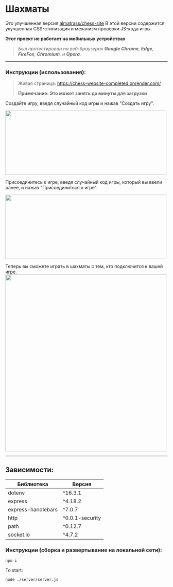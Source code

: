 # Шахматы
Это улучшенная версия [almatrass/chess-site](https://github.com/almatrass/chess-site)
В этой версии содержится улучшенная CSS-стилизация и механизм проверки JS-кода игры.

**Этот проект не работает на мобильных устройствах**

> *Был протестирован на веб-браузерах **Google Chrome**, **Edge**, **FireFox**, **Chromium**, и **Opera**.*

<hr>

### Инструкции (использования): 

> Живая страница: https://chess-website-completed.onrender.com/
> 
> **Примечание: Это может занять до минуты для загрузки**

Создайте игру, введя случайный код игры и нажав "Создать игру".

<img src="https://github.com/marsianjohncarter/Chess/assets/116607327/0efccd5f-902c-4189-a5c6-5e57de7a500c" width="500" height="200">

Присоединитесь к игре, введя случайный код игры, который вы ввели ранее, и нажав "Присоединиться к игре".

<img src="https://github.com/marsianjohncarter/Chess/assets/116607327/013506ec-bfeb-4c55-8635-b467e08a94d8" width="500" height="200">


Теперь вы сможете играть в шахматы с тем, кто подключится к вашей игре.
<img src="https://github.com/marsianjohncarter/Chess/assets/116607327/bd160133-6e9b-4b57-98b3-2b7783ae8bb1" width="500" height="550">
<hr>

## Зависимости:

|    Библиотека     |    Версия     |
|-------------------|----------------|
|dotenv             | ^16.3.1        |
|express            | ^4.18.2        |
|express-handlebars | ^7.0.7         |
|http               | ^0.0.1-security|
|path               | ^0.12.7        |
|socket.io          | ^4.7.2         |

### Инструкции (сборка и развертывание на локальной сети):

```
npm i
```

To start:

```
node ./server/server.js
```